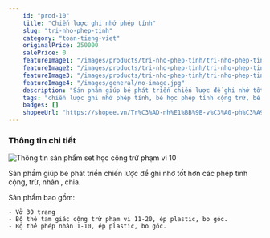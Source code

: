 ```yaml
---
    id: "prod-10"
    title: "Chiến lược ghi nhớ phép tính"
    slug: "tri-nho-phep-tinh"
    category: "toan-tieng-viet"
    originalPrice: 250000
    salePrice: 0
    featureImage1: "/images/products/tri-nho-phep-tinh/tri-nho-phep-tinh-1.jpg"
    featureImage2: "/images/products/tri-nho-phep-tinh/tri-nho-phep-tinh-2.jpg"
    featureImage3: "/images/products/tri-nho-phep-tinh/tri-nho-phep-tinh-3.jpg"
    featureImage4: "/images/general/no-image.jpg"
    description: "Sản phầm giúp bé phát triển chiến lược để ghi nhớ tốt hơn các phép tính cộng, trừ, nhân , chia."
    tags: "chiến lược ghi nhớ phép tính, bé học phép tính cộng trừ, bé học cộng trừ, ghi nhớ phép tính, sách tháo dán"
    badges: []
    shopeeUrl: "https://shopee.vn/Tr%C3%AD-nh%E1%BB%9B-v%C3%A0-ph%C3%A9p-t%C3%ADnh-i.4108781.6244152002?sp_atk=9fedda19-46d0-4cb5-8c31-68610de6128e&xptdk=9fedda19-46d0-4cb5-8c31-68610de6128e"
---
```


### Thông tin chi tiết

![Thông tin sản phẩm set học cộng trừ phạm vi 10](/images/products/tri-nho-phep-tinh/tri-nho-phep-tinh-3.jpg)

Sản phầm giúp bé phát triển chiến lược để ghi nhớ tốt hơn các phép tính cộng, trừ, nhân , chia.

Sản phẩm bao gồm:

    - Vở 30 trang
    - Bộ thẻ tam giác cộng trừ phạm vi 11-20, ép plastic, bo góc.
    - Bộ thẻ phép nhân 1-10, ép plastic, bo góc.
